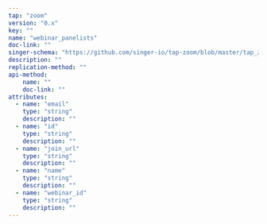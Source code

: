 ```yaml
---
tap: "zoom"
version: "0.x"
key: ""
name: "webinar_panelists"
doc-link: ""
singer-schema: "https://github.com/singer-io/tap-zoom/blob/master/tap_zoom/schemas/webinar_panelists.json"
description: ""
replication-method: ""
api-method:
    name: ""
    doc-link: ""
attributes:
  - name: "email"
    type: "string"
    description: ""
  - name: "id"
    type: "string"
    description: ""
  - name: "join_url"
    type: "string"
    description: ""
  - name: "name"
    type: "string"
    description: ""
  - name: "webinar_id"
    type: "string"
    description: ""
---
```

